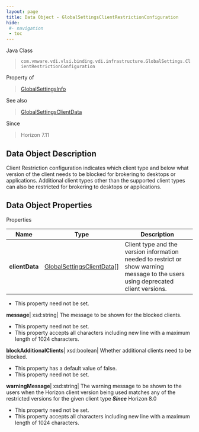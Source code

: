 ```yaml
---
layout: page
title: Data Object - GlobalSettingsClientRestrictionConfiguration
hide:
 #- navigation
 - toc
---
```






Java Class  
> `com.vmware.vdi.vlsi.binding.vdi.infrastructure.GlobalSettings.ClientRestrictionConfiguration`

Property of  
> [GlobalSettingsInfo](vdi.infrastructure.GlobalSettings.GlobalSettingsInfo.md#field_detail)

See also  
> [GlobalSettingsClientData](vdi.infrastructure.GlobalSettings.ClientData.md)

Since  
> Horizon 7.11


## Data Object Description 

Client Restriction configuration indicates which client type and below what version of the client needs to be blocked for brokering to desktops or applications. Additional client types other than the supported client types can also be restricted for brokering to desktops or applications. 

## Data Object Properties

Properties

Name |  Type |  Description   
---|---|---  
**clientData**| [GlobalSettingsClientData[]](vdi.infrastructure.GlobalSettings.ClientData.md)|  Client type and the version information needed to restrict or show warning message to the users using deprecated client versions.   


 * This property need not be set.

  
**message**|  xsd:string|  The message to be shown for the blocked clients.   


 * This property need not be set.
  * This property accepts all characters including new line with a maximum length of 1024 characters. 

  
**blockAdditionalClients**|  xsd:boolean|  Whether additional clients need to be blocked.   


  * This property has a default value of false.
 * This property need not be set.

  
**warningMessage**|  xsd:string|  The warning message to be shown to the users when the Horizon client version being used matches any of the restricted versions for the given client type  **_Since_** Horizon 8.0  


 * This property need not be set.
  * This property accepts all characters including new line with a maximum length of 1024 characters. 

  
  
  
   
  
  
